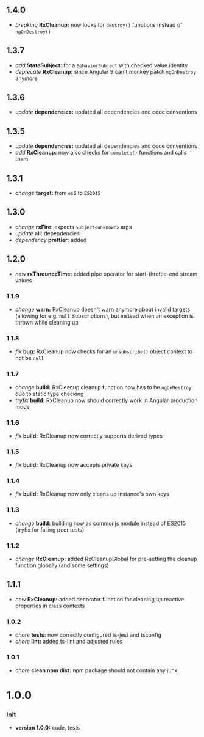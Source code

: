 ## 1.4.0

- _breaking_ **RxCleanup:** now looks for `destroy()` functions instead of `ngOnDestroy()`

## 1.3.7

- _add_ **StateSubject:** for a `BehaviorSubject` with checked value identity
- _deprecate_ **RxCleanup:** since Angular 9 can't monkey patch `ngOnDestroy` anymore

## 1.3.6

- _update_ **dependencies:** updated all dependencies and code conventions

## 1.3.5

- _update_ **dependencies:** updated all dependencies and code conventions
- _add_ **RxCleanup:** now also checks for `complete()` functions and calls them

## 1.3.1

- _change_ **target:** from `es5` to `ES2015`

## 1.3.0

- _change_ **rxFire:** expects `Subject<unknown>` args
- _update_ **all:** dependencies
- _dependency_ **prettier:** added

## 1.2.0

- _new_ **rxThrounceTime:** added pipe operator for start-throttle-end stream values

### 1.1.9

- _change_ **warn:** RxCleanup doesn't warn anymore about invalid targets (allowing for e.g. `null` Subscriptions), but instead when an exception is thrown while cleaning up

### 1.1.8

- _fix_ **bug:** RxCleanup now checks for an `unsubscribe()` object context to not be `null`

### 1.1.7

- _change_ **build:** RxCleanup cleanup function now has to be `ngOnDestroy` due to static type checking
- _tryfix_ **build:** RxCleanup now should correctly work in Angular production mode

### 1.1.6

- _fix_ **build:** RxCleanup now correctly supports derived types

### 1.1.5

- _fix_ **build:** RxCleanup now accepts private keys

### 1.1.4

- _fix_ **build:** RxCleanup now only cleans up instance's own keys

### 1.1.3

- _change_ **build:** building now as commonjs module instead of ES2015 (tryfix for failing peer tests)

### 1.1.2

- _change_ **RxCleanup:** added RxCleanupGlobal for pre-setting the cleanup function globally (and some settings)

## 1.1.1

- _new_ **RxCleanup:** added decorator function for cleaning up reactive properties in class contexts

### 1.0.2

- _chore_ **tests:** now correctly configured ts-jest and tsconfig
- _chore_ **lint:** added ts-lint and adjusted rules

### 1.0.1

- _chore_ **clean npm dist:** npm package should not contain any junk

# **1.0.0**

### Init

- **version 1.0.0:** code, tests
